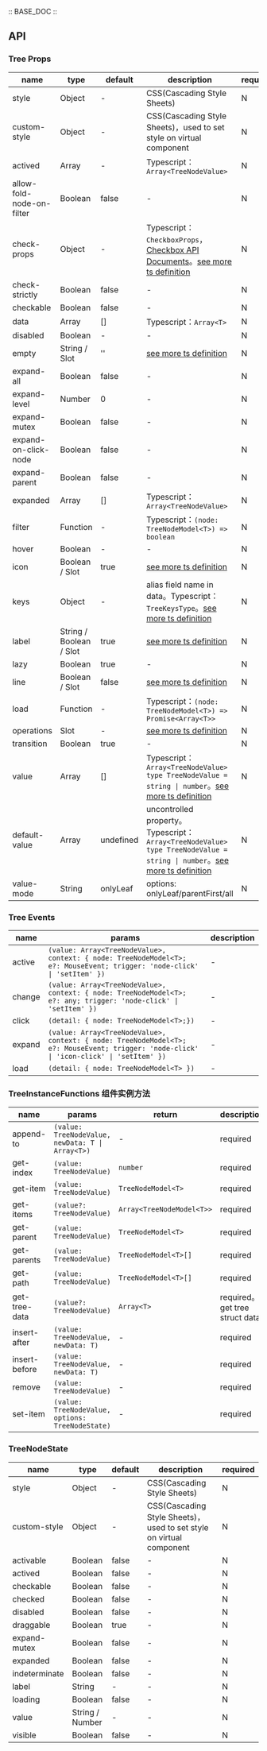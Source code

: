 :: BASE_DOC ::

## API

### Tree Props

name | type | default | description | required
-- | -- | -- | -- | --
style | Object | - | CSS(Cascading Style Sheets) | N
custom-style | Object | - | CSS(Cascading Style Sheets)，used to set style on virtual component | N
actived | Array | - | Typescript：`Array<TreeNodeValue>` | N
allow-fold-node-on-filter | Boolean | false | \- | N
check-props | Object | - | Typescript：`CheckboxProps`，[Checkbox API Documents](./checkbox?tab=api)。[see more ts definition](https://github.com/Tencent/tdesign-miniprogram/tree/develop/src/tree/type.ts) | N
check-strictly | Boolean | false | \- | N
checkable | Boolean | false | \- | N
data | Array | [] | Typescript：`Array<T>` | N
disabled | Boolean | - | \- | N
empty | String / Slot | '' | [see more ts definition](https://github.com/Tencent/tdesign-miniprogram/blob/develop/src/common/common.ts) | N
expand-all | Boolean | false | \- | N
expand-level | Number | 0 | \- | N
expand-mutex | Boolean | false | \- | N
expand-on-click-node | Boolean | false | \- | N
expand-parent | Boolean | false | \- | N
expanded | Array | [] | Typescript：`Array<TreeNodeValue>` | N
filter | Function | - | Typescript：`(node: TreeNodeModel<T>) => boolean` | N
hover | Boolean | - | \- | N
icon | Boolean / Slot | true | [see more ts definition](https://github.com/Tencent/tdesign-miniprogram/blob/develop/src/common/common.ts) | N
keys | Object | - | alias field name in data。Typescript：`TreeKeysType`。[see more ts definition](https://github.com/Tencent/tdesign-miniprogram/blob/develop/src/common/common.ts) | N
label | String / Boolean / Slot | true | [see more ts definition](https://github.com/Tencent/tdesign-miniprogram/blob/develop/src/common/common.ts) | N
lazy | Boolean | true | \- | N
line | Boolean / Slot | false | [see more ts definition](https://github.com/Tencent/tdesign-miniprogram/blob/develop/src/common/common.ts) | N
load | Function | - | Typescript：`(node: TreeNodeModel<T>) => Promise<Array<T>>` | N
operations | Slot | - | [see more ts definition](https://github.com/Tencent/tdesign-miniprogram/blob/develop/src/common/common.ts) | N
transition | Boolean | true | \- | N
value | Array | [] | Typescript：`Array<TreeNodeValue>` `type TreeNodeValue = string \| number`。[see more ts definition](https://github.com/Tencent/tdesign-miniprogram/tree/develop/src/tree/type.ts) | N
default-value | Array | undefined | uncontrolled property。Typescript：`Array<TreeNodeValue>` `type TreeNodeValue = string \| number`。[see more ts definition](https://github.com/Tencent/tdesign-miniprogram/tree/develop/src/tree/type.ts) | N
value-mode | String | onlyLeaf | options: onlyLeaf/parentFirst/all | N

### Tree Events

name | params | description
-- | -- | --
active | `(value: Array<TreeNodeValue>, context: { node: TreeNodeModel<T>; e?: MouseEvent; trigger: 'node-click' \| 'setItem' })` | \-
change | `(value: Array<TreeNodeValue>, context: { node: TreeNodeModel<T>; e?: any; trigger: 'node-click' \| 'setItem' })` | \-
click | `(detail: { node: TreeNodeModel<T>;})` | \-
expand | `(value: Array<TreeNodeValue>, context: { node: TreeNodeModel<T>; e?: MouseEvent; trigger: 'node-click' \| 'icon-click' \| 'setItem' })` | \-
load | `(detail: { node: TreeNodeModel<T> })` | \-

### TreeInstanceFunctions 组件实例方法

name | params | return | description
-- | -- | -- | --
append-to | `(value: TreeNodeValue, newData: T \| Array<T>)` | \- | required
get-index | `(value: TreeNodeValue)` | `number` | required
get-item | `(value: TreeNodeValue)` | `TreeNodeModel<T>` | required
get-items | `(value?: TreeNodeValue)` | `Array<TreeNodeModel<T>>` | required
get-parent | `(value: TreeNodeValue)` | `TreeNodeModel<T>` | required
get-parents | `(value: TreeNodeValue)` | `TreeNodeModel<T>[]` | required
get-path | `(value: TreeNodeValue)` | `TreeNodeModel<T>[]` | required
get-tree-data | `(value?: TreeNodeValue)` | `Array<T>` | required。get tree struct data
insert-after | `(value: TreeNodeValue, newData: T)` | \- | required
insert-before | `(value: TreeNodeValue, newData: T)` | \- | required
remove | `(value: TreeNodeValue)` | \- | required
set-item | `(value: TreeNodeValue, options: TreeNodeState)` | \- | required

### TreeNodeState

name | type | default | description | required
-- | -- | -- | -- | --
style | Object | - | CSS(Cascading Style Sheets) | N
custom-style | Object | - | CSS(Cascading Style Sheets)，used to set style on virtual component | N
activable | Boolean | false | \- | N
actived | Boolean | false | \- | N
checkable | Boolean | false | \- | N
checked | Boolean | false | \- | N
disabled | Boolean | false | \- | N
draggable | Boolean | true | \- | N
expand-mutex | Boolean | false | \- | N
expanded | Boolean | false | \- | N
indeterminate | Boolean | false | \- | N
label | String | - | \- | N
loading | Boolean | false | \- | N
value | String / Number | - | \- | N
visible | Boolean | false | \- | N
